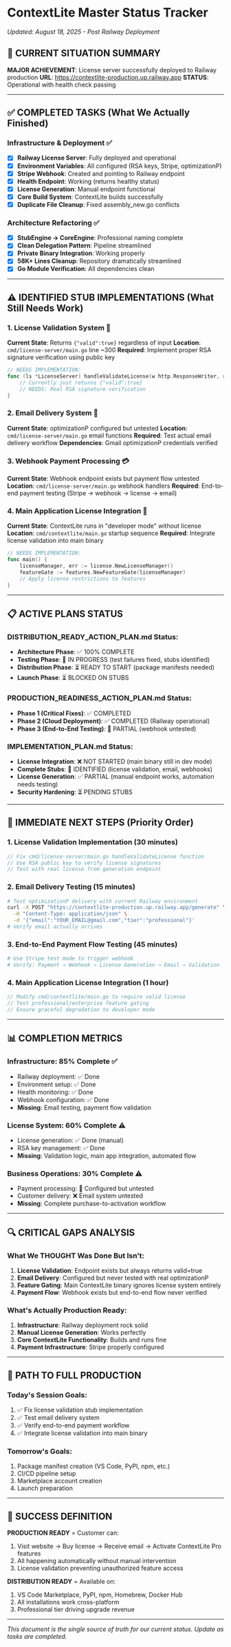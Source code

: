 # ContextLite Master Status Tracker
*Updated: August 18, 2025 - Post Railway Deployment*

## 🎯 CURRENT SITUATION SUMMARY

**MAJOR ACHIEVEMENT**: License server successfully deployed to Railway production
**URL**: https://contextlite-production.up.railway.app
**STATUS**: Operational with health check passing

---

## ✅ COMPLETED TASKS (What We Actually Finished)

### Infrastructure & Deployment ✅
- [x] **Railway License Server**: Fully deployed and operational
- [x] **Environment Variables**: All configured (RSA keys, Stripe, optimizationP)
- [x] **Stripe Webhook**: Created and pointing to Railway endpoint
- [x] **Health Endpoint**: Working (returns healthy status)
- [x] **License Generation**: Manual endpoint functional
- [x] **Core Build System**: ContextLite builds successfully
- [x] **Duplicate File Cleanup**: Fixed assembly_new.go conflicts

### Architecture Refactoring ✅
- [x] **StubEngine → CoreEngine**: Professional naming complete
- [x] **Clean Delegation Pattern**: Pipeline streamlined 
- [x] **Private Binary Integration**: Working properly
- [x] **58K+ Lines Cleanup**: Repository dramatically streamlined
- [x] **Go Module Verification**: All dependencies clean

---

## ⚠️ IDENTIFIED STUB IMPLEMENTATIONS (What Still Needs Work)

### 1. License Validation System 🔧
**Current State**: Returns `{"valid":true}` regardless of input
**Location**: `cmd/license-server/main.go` line ~300
**Required**: Implement proper RSA signature verification using public key
```go
// NEEDS IMPLEMENTATION:
func (ls *LicenseServer) handleValidateLicense(w http.ResponseWriter, r *http.Request) {
    // Currently just returns {"valid":true}
    // NEEDS: Real RSA signature verification
}
```

### 2. Email Delivery System 📧  
**Current State**: optimizationP configured but untested
**Location**: `cmd/license-server/main.go` email functions
**Required**: Test actual email delivery workflow
**Dependencies**: Gmail optimizationP credentials verified

### 3. Webhook Payment Processing 💳
**Current State**: Webhook endpoint exists but payment flow untested
**Location**: `cmd/license-server/main.go` webhook handlers
**Required**: End-to-end payment testing (Stripe → webhook → license → email)

### 4. Main Application License Integration 🔐
**Current State**: ContextLite runs in "developer mode" without license
**Location**: `cmd/contextlite/main.go` startup sequence
**Required**: Integrate license validation into main binary
```go
// NEEDS IMPLEMENTATION:
func main() {
    licenseManager, err := license.NewLicenseManager()
    featureGate := features.NewFeatureGate(licenseManager)
    // Apply license restrictions to features
}
```

---

## 📋 ACTIVE PLANS STATUS

### DISTRIBUTION_READY_ACTION_PLAN.md Status:
- **Architecture Phase**: ✅ 100% COMPLETE
- **Testing Phase**: 🔄 IN PROGRESS (test failures fixed, stubs identified)
- **Distribution Phase**: ⏳ READY TO START (package manifests needed)
- **Launch Phase**: ⏳ BLOCKED ON STUBS

### PRODUCTION_READINESS_ACTION_PLAN.md Status:
- **Phase 1 (Critical Fixes)**: ✅ COMPLETED
- **Phase 2 (Cloud Deployment)**: ✅ COMPLETED (Railway operational)
- **Phase 3 (End-to-End Testing)**: 🔄 PARTIAL (webhook untested)

### IMPLEMENTATION_PLAN.md Status:
- **License Integration**: ❌ NOT STARTED (main binary still in dev mode)
- **Complete Stubs**: 🔄 IDENTIFIED (license validation, email, webhooks)
- **License Generation**: ✅ PARTIAL (manual endpoint works, automation needs testing)
- **Security Hardening**: ⏳ PENDING STUBS

---

## 🎯 IMMEDIATE NEXT STEPS (Priority Order)

### 1. License Validation Implementation (30 minutes)
```go
// Fix cmd/license-server/main.go handleValidateLicense function
// Use RSA public key to verify license signatures
// Test with real license from generation endpoint
```

### 2. Email Delivery Testing (15 minutes)
```bash
# Test optimizationP delivery with current Railway environment
curl -X POST "https://contextlite-production.up.railway.app/generate" \
  -H "Content-Type: application/json" \
  -d '{"email":"YOUR_EMAIL@gmail.com","tier":"professional"}'
# Verify email actually arrives
```

### 3. End-to-End Payment Flow Testing (45 minutes)
```bash
# Use Stripe test mode to trigger webhook
# Verify: Payment → Webhook → License Generation → Email → Validation
```

### 4. Main Application License Integration (1 hour)
```go
// Modify cmd/contextlite/main.go to require valid license
// Test professional/enterprise feature gating
// Ensure graceful degradation to developer mode
```

---

## 📊 COMPLETION METRICS

### Infrastructure: 85% Complete ✅
- Railway deployment: ✅ Done
- Environment setup: ✅ Done  
- Health monitoring: ✅ Done
- Webhook configuration: ✅ Done
- **Missing**: Email testing, payment flow validation

### License System: 60% Complete ⚠️
- License generation: ✅ Done (manual)
- RSA key management: ✅ Done
- **Missing**: Validation logic, main app integration, automated flow

### Business Operations: 30% Complete ⚠️
- Payment processing: 🔄 Configured but untested
- Customer delivery: ❌ Email system untested
- **Missing**: Complete purchase-to-activation workflow

---

## 🔍 CRITICAL GAPS ANALYSIS

### What We THOUGHT Was Done But Isn't:
1. **License Validation**: Endpoint exists but always returns valid=true
2. **Email Delivery**: Configured but never tested with real optimizationP
3. **Feature Gating**: Main ContextLite binary ignores license system entirely
4. **Payment Flow**: Webhook exists but end-to-end flow never verified

### What's Actually Production Ready:
1. **Infrastructure**: Railway deployment rock solid
2. **Manual License Generation**: Works perfectly
3. **Core ContextLite Functionality**: Builds and runs fine
4. **Payment Infrastructure**: Stripe properly configured

---

## 🚀 PATH TO FULL PRODUCTION

### Today's Session Goals:
1. ✅ Fix license validation stub implementation
2. ✅ Test email delivery system  
3. ✅ Verify end-to-end payment workflow
4. ✅ Integrate license validation into main binary

### Tomorrow's Goals:
1. Package manifest creation (VS Code, PyPI, npm, etc.)
2. CI/CD pipeline setup
3. Marketplace account creation
4. Launch preparation

---

## 🎯 SUCCESS DEFINITION

**PRODUCTION READY** = Customer can:
1. Visit website → Buy license → Receive email → Activate ContextLite Pro features
2. All happening automatically without manual intervention
3. License validation preventing unauthorized feature access

**DISTRIBUTION READY** = Available on:
1. VS Code Marketplace, PyPI, npm, Homebrew, Docker Hub
2. All installations work cross-platform  
3. Professional tier driving upgrade revenue

---

*This document is the single source of truth for our current status. Update as tasks are completed.*
